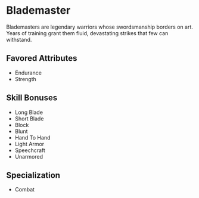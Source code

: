 # Blademaster

Blademasters are legendary warriors whose swordsmanship borders on art. Years of training grant them fluid, devastating strikes that few can withstand. 

## Favored Attributes
- Endurance
- Strength

## Skill Bonuses
- Long Blade
- Short Blade
- Block
- Blunt
- Hand To Hand
- Light Armor
- Speechcraft
- Unarmored

## Specialization
- Combat